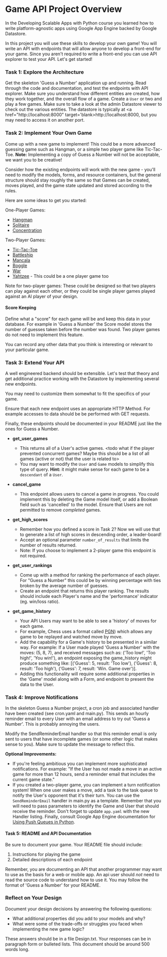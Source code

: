 # Game API Project Overview
In the Developing Scalable Apps with Python course you learned how to write platform-agnostic apps using Google App Engine backed by Google Datastore.

In this project you will use these skills to develop your own game!
You will write an API with endpoints that will allow anyone to develop a front-end for your game.
Since you aren't required to write a front-end you can use API explorer to test your API. Let's get started!

### Task 1: Explore the Architecture
Get the skeleton 'Guess a Number' application up and running.
Read through the code and documentation, and test the endpoints with API explorer.
Make sure you understand how different entities are created, how they work together, and the overall flow of a game.
Create a `User` or two and play a few games.
Make sure to take a look at the admin Datastore viewer to check out the various entities.
The datastore is typically at <a href="http://localhost:8000" target='blank>http://localhost:8000</a>, but you may need to access it on another port.

### Task 2: Implement Your Own Game
Come up with a new game to implement!
This could be a more advanced guessing game such as Hangman, or a simple two player game like Tic-Tac-Toe.
**Note:** Implementing a copy of Guess a Number will not be acceptable, we want you to be creative!

Consider how the existing endpoints will work with the new game - you'll need to modify the models, forms, and resource containers, but the general structure should stay roughly the same so that Games can be created, moves played, and the game state updated and stored according to the rules.

Here are some ideas to get you started:

One-Player Games:
- [Hangman](https://en.wikipedia.org/wiki/Hangman_(game))
- [Solitaire](https://en.wikipedia.org/wiki/Klondike_(solitaire))
- [Concentration](https://en.wikipedia.org/wiki/Concentration_(game))

Two-Player Games:
- [Tic-Tac-Toe](https://en.wikipedia.org/wiki/Tic-tac-toe)
- [Battleship](https://en.wikipedia.org/wiki/Battleship_(game))
- [Mancala](https://en.wikipedia.org/wiki/Mancala)
- [Boggle](https://en.wikipedia.org/wiki/Boggle)
- [War](https://en.wikipedia.org/wiki/War_(card_game))
- [Yahtzee](https://en.wikipedia.org/wiki/Yahtzee) - This could be a one player game too

Note for two-player games:
These could be designed so that two players can play against each other, or they could be single player games played against an AI player of your design.

#### Score Keeping
Define what a "score" for each game will be and keep this data in your database.
For example in 'Guess a Number' the Score model stores the number of guesses taken before the number was found.
Two player games do not need to implement this feature.

You can record any other data that you think is interesting or relevant to your particular game.

### Task 3: Extend Your API
A well engineered backend should be extensible.
Let's test that theory and get additional practice working with the Datastore by implementing several new endpoints.

You may need to customize them somewhat to fit the specifics of your game.

Ensure that each new endpoint uses an appropriate HTTP Method.
For example accesses to  data should be be performed with GET requests.

Finally, these endpoints should be documented in your README just like the ones for Guess a Number.

 - **get_user_games**
    - This returns all of a User's active games. <todo what if the player prevented concurrent games? Maybe this should be a list of all games (active or not) that the user is related to>
    - You may want to modify the `User` and `Game` models to simplify this type
    of query. **Hint:** it might make sense for each game to be a `descendant`
    of a `User`.

 - **cancel_game**
    - This endpoint allows users to cancel a game in progress.
    You could implement this by deleting the Game model itself, or add a Boolean field such as 'cancelled' to the model.     Ensure that Users are not permitted to remove *completed* games.

 - **get_high_scores**
    - Remember how you defined a score in Task 2?
    Now we will use that to generate a list of high scores in descending order, a leader-board!
    - Accept an optional parameter `number_of_results` that limits the number of results returned.
    - Note: If you choose to implement a 2-player game this endpoint is not required.

 - **get_user_rankings**
    - Come up with a method for ranking the performance of each player.
      For "Guess a Number" this could be by winning percentage with ties broken by the average number of guesses.
    - Create an endpoint that returns this player ranking. The results should include each Player's name and the 'performance' indicator (eg. win/loss ratio).

 - **get_game_history**
    - Your API Users may want to be able to see a 'history' of moves for each game.
    - For example, Chess uses a format called <a href="https://en.wikipedia.org/wiki/Portable_Game_Notation" target="_blank">PGN</a>) which allows any game to be replayed and watched move by move.
    - Add the capability for a Game's history to be presented in a similar way. For example: If a User made played 'Guess a Number' with the moves:
    (5, 8, 7), and received messages such as: ('Too low!', 'Too high!',
    'You win!'), an endpoint exposing the game_history might produce something like:
    [('Guess': 5, result: 'Too low'), ('Guess': 8, result: 'Too high'),
    ('Guess': 7, result: 'Win. Game over')].
    - Adding this functionality will require some additional properties in the 'Game' model along with a Form, and endpoint to present the data to the User.

### Task 4: Improve Notifications
In the skeleton Guess a Number project, a cron job and associated handler have been created (see cron.yaml and main.py).
This sends an hourly reminder email to every User with an email address to try out 'Guess a Number'.
This is probably annoying the users.

Modify the SendReminderEmail handler so that this reminder email is only sent to users that have incomplete games (or some other logic that makes sense to you).
Make sure to update the message to reflect this.

**Optional Improvements:**
- If you're feeling  ambitious you can implement more sophisticated notifications.
For example: "If the User has not made a move in an active game for more than 12 hours, send a reminder email that includes the current game state."
- If you created a two-player game, you can implement a turn notification system!
When one user makes a move, add a task to the task queue to notify the User's opponent that it's their turn.
You can use the `SendReminderEmail` handler in main.py as a template.
Remember that you will need to pass parameters to identify the Game and User that should receive the reminder.
Don't forget to update `app.yaml` with the new Handler listing.
Finally, consult Google App Engine documentation for <a href="https://cloud.google.com/appengine/docs/python/taskqueue/overview-push" target="_blank">Using Push Queues in Python</a>.

#### Task 5: README and API Documentation
Be sure to document your game. Your README file should include:

1. Instructions for playing the game
2. Detailed descriptions of each endpoint

Remember, you are documenting an API that another programmer may want to use as the basis for a web or mobile app.
An api user should *not* need to read the source code to understand how to use it.
You may follow the format of 'Guess a Number' for your README.

### Reflect on Your Design
Document your design decisions by answering the following questions:

- What additional properties did you add to your models and why?
- What were some of the trade-offs or struggles you faced when implementing the new game logic?

These answers should be in a file Design.txt.
Your responses can be in paragraph form or bulleted lists.
This document should be around 500 words long.
